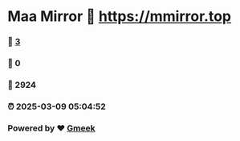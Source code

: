 # Maa Mirror :link: https://mmirror.top 
### :page_facing_up: [3](https://mmirror.top/tag.html) 
### :speech_balloon: 0 
### :hibiscus: 2924 
### :alarm_clock: 2025-03-09 05:04:52 
### Powered by :heart: [Gmeek](https://github.com/Meekdai/Gmeek)
